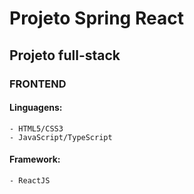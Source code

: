 # Projeto Spring React

## Projeto full-stack

### FRONTEND
#### Linguagens: 
```
- HTML5/CSS3
- JavaScript/TypeScript
```

#### Framework: 
```
- ReactJS
```

